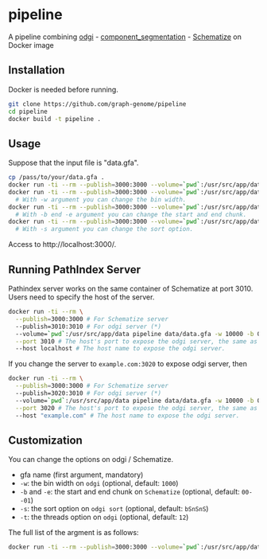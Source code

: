 # pipeline

A pipeline combining [odgi](https://github.com/vgteam/odgi) - [component_segmentation](https://github.com/graph-genome/component_segmentation) - [Schematize](https://github.com/graph-genome/Schematize) on Docker image

## Installation

Docker is needed before running.

```bash
git clone https://github.com/graph-genome/pipeline
cd pipeline
docker build -t pipeline .
```

## Usage

Suppose that the input file is "data.gfa".

```bash
cp /pass/to/your/data.gfa .
docker run -ti --rm --publish=3000:3000 --volume=`pwd`:/usr/src/app/data pipeline data/data.gfa
docker run -ti --rm --publish=3000:3000 --volume=`pwd`:/usr/src/app/data pipeline data/data.gfa -w 10000 
  # With -w argument you can change the bin width.
docker run -ti --rm --publish=3000:3000 --volume=`pwd`:/usr/src/app/data pipeline data/data.gfa -w 10000 -b 00 -e 01 
  # With -b end -e argument you can change the start and end chunk.
docker run -ti --rm --publish=3000:3000 --volume=`pwd`:/usr/src/app/data pipeline data/data.gfa -w 10000 -b 00 -e 01 -s Sn
  # With -s argument you can change the sort option.
```

Access to http://localhost:3000/.

## Running PathIndex Server

Pathindex server works on the same container of Schematize at port 3010. Users need to specify the host of the server.

```bash
docker run -ti --rm \
  --publish=3000:3000 # For Schematize server
  --publish=3010:3010 # For odgi server (*)
  --volume=`pwd`:/usr/src/app/data pipeline data/data.gfa -w 10000 -b 00 -e 01 -s Sn \
  --port 3010 # The host's port to expose the odgi server, the same as the host port of (*).
  --host localhost # The host name to expose the odgi server.
```

If you change the server to `example.com:3020` to expose odgi server, then

```bash
docker run -ti --rm \
  --publish=3000:3000 # For Schematize server
  --publish=3020:3010 # For odgi server (*)
  --volume=`pwd`:/usr/src/app/data pipeline data/data.gfa -w 10000 -b 00 -e 01 -s Sn \
  --port 3020 # The host's port to expose the odgi server, the same as the host port of (*).
  --host "example.com" # The host name to expose the odgi server.
```

## Customization

You can change the options on odgi / Schematize.

* gfa name (first argument, mandatory)
* `-w`: the bin width on `odgi` (optional, default: `1000`)
* `-b` and `-e`: the start and end chunk on `Schematize` (optional, default: `00--01`)
* `-s`: the sort option on `odgi sort` (optional, default: `bSnSnS`)
* `-t`: the threads option on `odgi` (optional, default: `12`)

The full list of the argment is as follows:

```bash
docker run -ti --rm --publish=3000:3000 --volume=`pwd`:/usr/src/app/data pipeline -h
```


